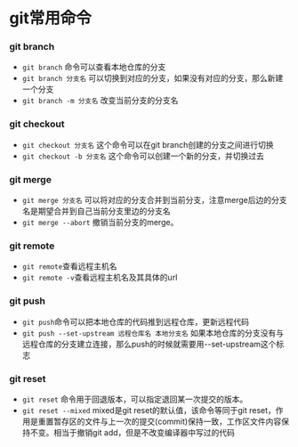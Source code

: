 # git常用命令

### git branch 

- ```git branch``` 命令可以查看本地仓库的分支
- ```git branch 分支名``` 可以切换到对应的分支，如果没有对应的分支，那么新建一个分支
- ```git branch -m 分支名``` 改变当前分支的分支名

### git checkout

- ```git checkout 分支名```  这个命令可以在git branch创建的分支之间进行切换
- ```git checkout -b 分支名```  这个命令可以创建一个新的分支，并切换过去

### git merge 

- ```git merge 分支名```  可以将对应的分支合并到当前分支，注意merge后边的分支名是期望合并到自己当前分支里边的分支名
- ```git merge --abort```  撤销当前分支的merge。

### git remote

- ```git remote```查看远程主机名
- ```git remote -v```查看远程主机名及其具体的url

### git push

- ```git push```命令可以把本地仓库的代码推到远程仓库，更新远程代码
- ```git push --set-upstream 远程仓库名 本地分支名```  如果本地仓库的分支没有与远程仓库的分支建立连接，那么push的时候就需要用--set-upstream这个标志

### git reset 

- ```git reset``` 命令用于回退版本，可以指定退回某一次提交的版本。
- ```git reset --mixed``` mixed是git reset的默认值，该命令等同于git reset，作用是重置暂存区的文件与上一次的提交(commit)保持一致，工作区文件内容保持不变。相当于撤销git add，但是不改变编译器中写过的代码
